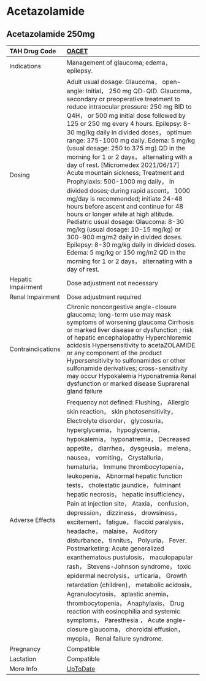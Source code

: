 # Acetazolamide

## Acetazolamide 250mg

| TAH Drug Code      | [OACET](https://www.tahsda.org.tw/drugs/hissearch.php?drug_code=OACET)                                                                                                                                                                                                                                                                                                                                                                                                                                                                                                                                                                                                                                                                                                                                                                                                                                                                                                                                                                                                                         |
|:-------------------|:-----------------------------------------------------------------------------------------------------------------------------------------------------------------------------------------------------------------------------------------------------------------------------------------------------------------------------------------------------------------------------------------------------------------------------------------------------------------------------------------------------------------------------------------------------------------------------------------------------------------------------------------------------------------------------------------------------------------------------------------------------------------------------------------------------------------------------------------------------------------------------------------------------------------------------------------------------------------------------------------------------------------------------------------------------------------------------------------------|
| Indications        | Management of glaucoma; edema， epilepsy.                                                                                                                                                                                                                                                                                                                                                                                                                                                                                                                                                                                                                                                                                                                                                                                                                                                                                                                                                                                                                                                      |
| Dosing             | Adult usual dosage: Glaucoma， open-angle: Initial， 250 mg QD-QID. Glaucoma， secondary or preoperative treatment to reduce intraocular pressure: 250 mg BID to Q4H， or 500 mg initial dose followed by 125 or 250 mg every 4 hours. Epilepsy: 8-30 mg/kg daily in divided doses， optimum range: 375-1000 mg daily. Edema: 5 mg/kg (usual dosage: 250 to 375 mg) QD in the morning for 1 or 2 days， alternating with a day of rest. [Micromedex 2021/06/17] Acute mountain sickness; Treatment and Prophylaxis: 500-1000 mg daily， in divided doses; during rapid ascent， 1000 mg/day is recommended; initiate 24-48 hours before ascent and continue for 48 hours or longer while at high altitude. Pediatric usual dosage: Glaucoma: 8-30 mg/kg (usual dosage: 10-15 mg/kg) or 300-900 mg/m2 daily in divided doses. Epilepsy: 8-30 mg/kg daily in divided doses. Edema: 5 mg/kg or 150 mg/m2 QD in the morning for 1 or 2 days， alternating with a day of rest.                                                                                                                      |
| Hepatic Impairment | Dose adjustment not necessary                                                                                                                                                                                                                                                                                                                                                                                                                                                                                                                                                                                                                                                                                                                                                                                                                                                                                                                                                                                                                                                                  |
| Renal Impairment   | Dose adjustment required                                                                                                                                                                                                                                                                                                                                                                                                                                                                                                                                                                                                                                                                                                                                                                                                                                                                                                                                                                                                                                                                       |
| Contraindications  | Chronic noncongestive angle-closure glaucoma; long-term use may mask symptoms of worsening glaucoma Cirrhosis or marked liver disease or dysfunction ; risk of hepatic encephalopathy Hyperchloremic acidosis Hypersensitivity to acetaZOLAMIDE or any component of the product Hypersensitivity to sulfonamides or other sulfonamide derivatives; cross-sensitivity may occur Hypokalemia Hyponatremia Renal dysfunction or marked disease Suprarenal gland failure                                                                                                                                                                                                                                                                                                                                                                                                                                                                                                                                                                                                                           |
| Adverse Effects    | Frequency not defined: Flushing， Allergic skin reaction， skin photosensitivity， Electrolyte disorder， glycosuria， hyperglycemia， hypoglycemia， hypokalemia， hyponatremia， Decreased appetite， diarrhea， dysgeusia， melena， nausea， vomiting， Crystalluria， hematuria， Immune thrombocytopenia， leukopenia， Abnormal hepatic function tests， cholestatic jaundice， fulminant hepatic necrosis， hepatic insufficiency， Pain at injection site， Ataxia， confusion， depression， dizziness， drowsiness， excitement， fatigue， flaccid paralysis， headache， malaise， Auditory disturbance， tinnitus， Polyuria， Fever. Postmarketing: Acute generalized exanthematous pustulosis， maculopapular rash， Stevens-Johnson syndrome， toxic epidermal necrolysis， urticaria， Growth retardation (children)， metabolic acidosis， Agranulocytosis， aplastic anemia， thrombocytopenia， Anaphylaxis， Drug reaction with eosinophilia and systemic symptoms， Paresthesia ， Acute angle-closure glaucoma， choroidal effusion， myopia， Renal failure syndrome. |
| Pregnancy          | Compatible                                                                                                                                                                                                                                                                                                                                                                                                                                                                                                                                                                                                                                                                                                                                                                                                                                                                                                                                                                                                                                                                                     |
| Lactation          | Compatible                                                                                                                                                                                                                                                                                                                                                                                                                                                                                                                                                                                                                                                                                                                                                                                                                                                                                                                                                                                                                                                                                     |
| More Info          | [UpToDate](https://www.uptodate.com/contents/acetazolamide-drug-information)                                                                                                                                                                                                                                                                                                                                                                                                                                                                                                                                                                                                                                                                                                                                                                                                                                                                                                                                                                                                                   |

